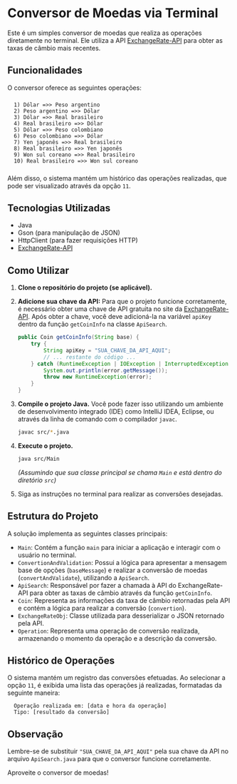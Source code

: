 # Conversor de Moedas via Terminal

Este é um simples conversor de moedas que realiza as operações diretamente no terminal. Ele utiliza a API [ExchangeRate-API](https://www.exchangerate-api.com/) para obter as taxas de câmbio mais recentes.

## Funcionalidades

O conversor oferece as seguintes operações:
###

      1) Dólar =>> Peso argentino
      2) Peso argentino =>> Dólar
      3) Dólar =>> Real brasileiro
      4) Real brasileiro =>> Dólar
      5) Dólar =>> Peso colombiano
      6) Peso colombiano =>> Dólar
      7) Yen japonês =>> Real brasileiro
      8) Real brasileiro =>> Yen japonês
      9) Won sul coreano =>> Real brasileiro
      10) Real brasileiro =>> Won sul coreano

###

Além disso, o sistema mantém um histórico das operações realizadas, que pode ser visualizado através da opção `11`.

## Tecnologias Utilizadas

* Java
* Gson (para manipulação de JSON)
* HttpClient (para fazer requisições HTTP)
* [ExchangeRate-API](https://www.exchangerate-api.com/)

## Como Utilizar

1.  **Clone o repositório do projeto (se aplicável).**
2.  **Adicione sua chave da API:** Para que o projeto funcione corretamente, é necessário obter uma chave de API gratuita no site da [ExchangeRate-API](https://app.exchangerate-api.com/sign-up). Após obter a chave, você deve adicioná-la na variável `apiKey` dentro da função `getCoinInfo` na classe `ApiSearch`.

    ```java
    public Coin getCoinInfo(String base) {
        try {
            String apiKey = "SUA_CHAVE_DA_API_AQUI";
            // ... restante do código ...
        } catch (RuntimeException | IOException | InterruptedException error) {
            System.out.println(error.getMessage());
            throw new RuntimeException(error);
        }
    }
    ```

3.  **Compile o projeto Java.** Você pode fazer isso utilizando um ambiente de desenvolvimento integrado (IDE) como IntelliJ IDEA, Eclipse, ou através da linha de comando com o compilador `javac`.

    ```bash
    javac src/*.java
    ```

4.  **Execute o projeto.**

    ```bash
    java src/Main
    ```

    *(Assumindo que sua classe principal se chama `Main` e está dentro do diretório `src`)*

5.  Siga as instruções no terminal para realizar as conversões desejadas.

## Estrutura do Projeto

A solução implementa as seguintes classes principais:

* `Main`: Contém a função `main` para iniciar a aplicação e interagir com o usuário no terminal.
* `ConvertionAndValidation`: Possui a lógica para apresentar a mensagem base de opções (`baseMessage`) e realizar a conversão de moedas (`convertAndValidate`), utilizando a `ApiSearch`.
* `ApiSearch`: Responsável por fazer a chamada à API do ExchangeRate-API para obter as taxas de câmbio através da função `getCoinInfo`.
* `Coin`: Representa as informações da taxa de câmbio retornadas pela API e contém a lógica para realizar a conversão (`convertion`).
* `ExchangeRateObj`: Classe utilizada para desserializar o JSON retornado pela API.
* `Operation`: Representa uma operação de conversão realizada, armazenando o momento da operação e a descrição da conversão.

## Histórico de Operações

O sistema mantém um registro das conversões efetuadas. Ao selecionar a opção `11`, é exibida uma lista das operações já realizadas, formatadas da seguinte maneira:

      Operação realizada em: [data e hora da operação]
      Tipo: [resultado da conversão]

## Observação

Lembre-se de substituir `"SUA_CHAVE_DA_API_AQUI"` pela sua chave da API no arquivo `ApiSearch.java` para que o conversor funcione corretamente.

Aproveite o conversor de moedas!